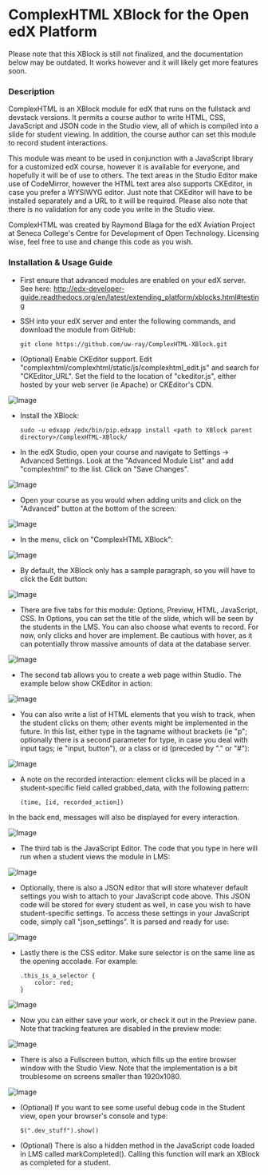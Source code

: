 # ComplexHTML XBlock for the Open edX Platform

Please note that this XBlock is still not finalized, and the documentation below may be outdated. It works however and it will likely get more features soon.

### Description

ComplexHTML is an XBlock module for edX that runs on the fullstack and devstack versions. It permits a course author to write HTML, CSS, JavaScript and JSON code in the Studio view, all of which is compiled into a slide for student viewing. In addition, the course author can set this module to record student interactions.

This module was meant to be used in conjunction with a JavaScript library for a customized edX course, however it is available for everyone, and hopefully it will be of use to others. The text areas in the Studio Editor make use of CodeMirror, however the HTML text area also supports CKEditor, in case you prefer a WYSIWYG editor. Just note that CKEditor will have to be installed separately and a URL to it will be required. Please also note that there is no validation for any code you write in the Studio view.

ComplexHTML was created by Raymond Blaga for the edX Aviation Project at Seneca College's Centre for Development of Open Technology. Licensing wise, feel free to use and change this code as you wish.

### Installation & Usage Guide

* First ensure that advanced modules are enabled on your edX server. See here: http://edx-developer-guide.readthedocs.org/en/latest/extending_platform/xblocks.html#testing

* SSH into your edX server and enter the following commands, and download the module from GitHub:

    `git clone https://github.com/uw-ray/ComplexHTML-XBlock.git`

* (Optional) Enable CKEditor support. Edit "complexhtml/complexhtml/static/js/complexhtml_edit.js" and search for "CKEditor_URL". Set the field to the location of "ckeditor.js", either hosted by your web server (ie Apache) or CKEditor's CDN.

![Image](https://raw.githubusercontent.com/uw-ray/ComplexHTML-XBlock/master/docs/chx_01.jpg)
  
* Install the XBlock:

    `sudo -u edxapp /edx/bin/pip.edxapp install <path to XBlock parent directory>/ComplexHTML-XBlock/`

* In the edX Studio, open your course and navigate to Settings -> Advanced Settings. Look at the "Advanced Module List" and add "complexhtml" to the list. Click on "Save Changes". 

![Image](https://raw.githubusercontent.com/uw-ray/ComplexHTML-XBlock/master/docs/chx_03.jpg)

* Open your course as you would when adding units and click on the "Advanced" button at the bottom of the screen:

![Image](https://raw.githubusercontent.com/uw-ray/ComplexHTML-XBlock/master/docs/chx_04.jpg)

* In the menu, click on "ComplexHTML XBlock":

![Image](https://raw.githubusercontent.com/uw-ray/ComplexHTML-XBlock/master/docs/chx_05.jpg)

* By default, the XBlock only has a sample paragraph, so you will have to click the Edit button:

![Image](https://raw.githubusercontent.com/uw-ray/ComplexHTML-XBlock/master/docs/chx_06.jpg)

* There are five tabs for this module: Options, Preview, HTML, JavaScript, CSS. In Options, you can set the title of the slide, which will be seen by the students in the LMS. You can also choose what events to record. For now, only clicks and hover are implement. Be cautious with hover, as it can potentially throw massive amounts of data at the database server.

![Image](https://raw.githubusercontent.com/uw-ray/ComplexHTML-XBlock/master/docs/chx_07.jpg)

* The second tab allows you to create a web page within Studio. The example below show CKEditor in action:

![Image](https://raw.githubusercontent.com/uw-ray/ComplexHTML-XBlock/master/docs/chx_08.jpg)

* You can also write a list of HTML elements that you wish to track, when the student clicks on them; other events might be implemented in the future. In this list, either type in the tagname without brackets (ie "p"; optionally there is a second parameter for type, in case you deal with input tags; ie "input, button"), or a class or id (preceded by "." or "#"):

![Image](https://raw.githubusercontent.com/uw-ray/ComplexHTML-XBlock/master/docs/chx_09.jpg)

* A note on the recorded interaction: element clicks will be placed in a student-specific field called grabbed_data, with the following pattern: 

    `(time, [id, recorded_action])`

In the back end, messages will also be displayed for every interaction.

![Image](https://raw.githubusercontent.com/uw-ray/ComplexHTML-XBlock/master/docs/chx_15.jpg)

* The third tab is the JavaScript Editor. The code that you type in here will run when a student views the module in LMS:

![Image](https://raw.githubusercontent.com/uw-ray/ComplexHTML-XBlock/master/docs/chx_10.jpg)

* Optionally, there is also a JSON editor that will store whatever default settings you wish to attach to your JavaScript code above. This JSON code will be stored for every student as well, in case you wish to have student-specific settings. To access these settings in your JavaScript code, simply call "json_settings". It is parsed and ready for use:

![Image](https://raw.githubusercontent.com/uw-ray/ComplexHTML-XBlock/master/docs/chx_11.jpg)

* Lastly there is the CSS editor. Make sure selector is on the same line as the opening accolade. For example:

    ```
    .this_is_a_selector {
        color: red;
    }
    ```
    
![Image](https://raw.githubusercontent.com/uw-ray/ComplexHTML-XBlock/master/docs/chx_12.jpg)

* Now you can either save your work, or check it out in the Preview pane. Note that tracking features are disabled in the preview mode:

![Image](https://raw.githubusercontent.com/uw-ray/ComplexHTML-XBlock/master/docs/chx_13.jpg)

* There is also a Fullscreen button, which fills up the entire browser window with the Studio View. Note that the implementation is a bit troublesome on screens smaller than 1920x1080.

![Image](https://raw.githubusercontent.com/uw-ray/ComplexHTML-XBlock/master/docs/chx_14.jpg)

* (Optional) If you want to see some useful debug code in the Student view, open your browser's console and type: 

    `$(".dev_stuff").show()`

* (Optional) There is also a hidden method in the JavaScript code loaded in LMS called markCompleted(). Calling this function will mark an XBlock as completed for a student.
